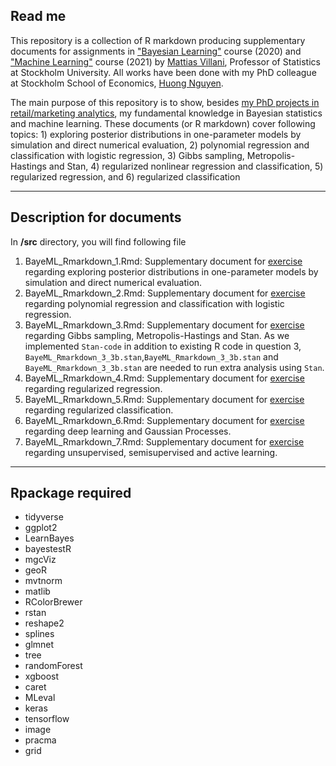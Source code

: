 ## Read me

This repository is a collection of R markdown producing supplementary documents for assignments in ["Bayesian Learning"](https://github.com/mattiasvillani/BayesLearnCourse) course (2020) and ["Machine Learning"](https://github.com/mattiasvillani/MLcourse) course (2021) by [Mattias Villani](https://mattiasvillani.com/), Professor of Statistics at Stockholm University. All works have been done with my PhD colleague at Stockholm School of Economics, [Huong Nguyen](https://www.linkedin.com/in/lanhuongnguyen276/). 

The main purpose of this repository is to show, besides [my PhD projects in retail/marketing analytics](https://github.com/tanetpongc), my fundamental knowledge in Bayesian statistics and machine learning. These documents (or R markdown) cover following topics: 1) exploring posterior distributions in one-parameter models by simulation and direct numerical evaluation, 2) polynomial regression and classification with logistic regression, 3) Gibbs sampling, Metropolis-Hastings and Stan, 4) regularized nonlinear regression and classification, 5) regularized regression, and 6) regularized classification

---
## Description for documents

In **/src** directory, you will find following file
1) BayeML_Rmarkdown_1.Rmd: Supplementary document for [exercise](https://github.com/mattiasvillani/BayesLearnCourse/raw/master/Labs/Lab1/Lab1.pdf) regarding exploring posterior distributions in one-parameter models by simulation and direct numerical evaluation.
2) BayeML_Rmarkdown_2.Rmd: Supplementary document for [exercise](https://github.com/mattiasvillani/BayesLearnCourse/raw/master/Labs/Lab2/Lab2.pdf) regarding polynomial regression and classification with logistic regression.
3) BayeML_Rmarkdown_3.Rmd: Supplementary document for [exercise](https://github.com/mattiasvillani/BayesLearnCourse/raw/master/Labs/Lab3/Lab3.pdf) regarding Gibbs sampling, Metropolis-Hastings and Stan. As we implemented `Stan-code` in addition to existing R code in question 3, `BayeML_Rmarkdown_3_3b.stan`,`BayeML_Rmarkdown_3_3b.stan` and `BayeML_Rmarkdown_3_3b.stan` are needed to run extra analysis using `Stan`.
4) BayeML_Rmarkdown_4.Rmd: Supplementary document for [exercise](https://github.com/mattiasvillani/MLcourse/blob/main/Labs/Lab1a.pdf) regarding regularized regression.
5) BayeML_Rmarkdown_5.Rmd: Supplementary document for [exercise](https://github.com/mattiasvillani/MLcourse/blob/main/Labs/Lab1b.pdf) regarding regularized classification.
6) BayeML_Rmarkdown_6.Rmd: Supplementary document for [exercise](https://github.com/mattiasvillani/MLcourse/blob/main/Labs/Lab2.pdf) regarding deep learning and Gaussian Processes.
7) BayeML_Rmarkdown_7.Rmd: Supplementary document for [exercise](https://github.com/mattiasvillani/MLcourse/blob/main/Labs/Lab3.pdf) regarding unsupervised, semisupervised and active learning.


---
## Rpackage required
* tidyverse
* ggplot2
* LearnBayes
* bayestestR
* mgcViz
* geoR
* mvtnorm
* matlib
* RColorBrewer
* rstan
* reshape2
* splines
* glmnet
* tree
* randomForest
* xgboost
* caret
* MLeval
* keras
* tensorflow
* image
* pracma
* grid